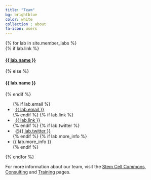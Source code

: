 ```yaml
---
title: "Team"
bg: brightblue
color: white
collection : about
fa-icon: users
---
```


<div class="team-member-blocks lab-members column full clearfix xs-margin-top xs-margin-bottom">
{% for lab in site.member_labs %}
    <div class="team-member-block lab-member-block">
        <div class="inner clearfix">
            <div class="detail">
                {% if lab.link %}
                <h4 class="name">
                    <a href="{{ lab.link }}" target="_blank" title="Go to {{ lab.link }}">{{ lab.name }}</a>
                </h4>
                {% else %}
                <h4 class="name">{{ lab.name }}</h3>
                {% endif %}
                <ul class="xs-margin-top">
                    {% if lab.email %}
                    <li class="email">
                        <i class="fa fa-fw fa-envelope"></i>&nbsp; <a href="mailto:{{lab.email}}" target="_blank">{{ lab.email }}</a>
                    </li>
                    {% endif %}
                    {% if lab.link %}
                    <li class="website">
                        <i class="fa fa-fw fa-globe"></i>&nbsp; <a href="{{lab.link}}" target="_blank">{{ lab.link }}</a>
                    </li>
                    {% endif %}
                    {% if lab.twitter %}
                    <li class="twitter">
                        <i class="fa fa-fw fa-twitter"></i>&nbsp; @<a href="https://twitter.com/{{lab.twitter}}" target="_blank">{{ lab.twitter }}</a>
                    </li>
                    {% endif %}
                    {% if lab.more_info %}
                    <li>{{ lab.more_info }}</li>
                    {% endif %}
                </ul>
            </div>
        </div>
    </div>
{% endfor %}
</div>

<p class="center">
For more information about our team, visit the <a href="stem-cell-commons">Stem Cell Commons</a>, <a href="consulting">Consulting</a> and <a href="training">Training</a> pages.
</p>


<script>
    (function($){
        $(".team-member-blocks").equalizer();
    })(jQuery);
</script>
